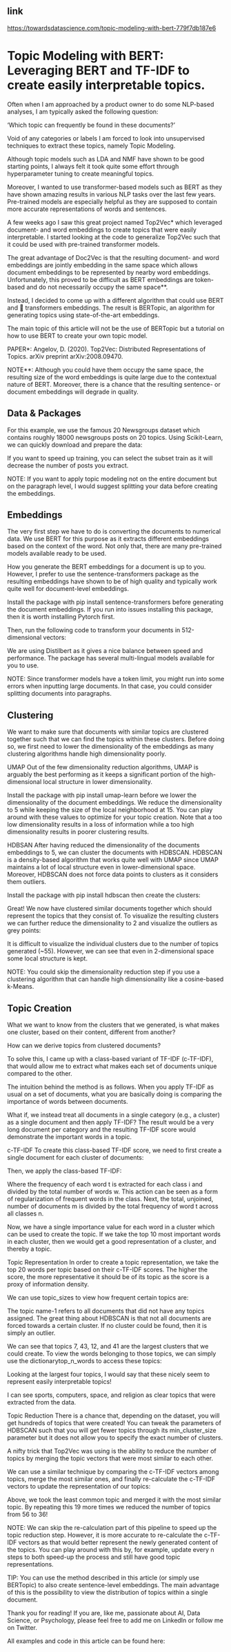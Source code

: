 ## link

https://towardsdatascience.com/topic-modeling-with-bert-779f7db187e6

# Topic Modeling with BERT: Leveraging BERT and TF-IDF to create easily interpretable topics.

Often when I am approached by a product owner to do some NLP-based analyses, I am typically asked the following question:

‘Which topic can frequently be found in these documents?’

Void of any categories or labels I am forced to look into unsupervised techniques to extract these topics, namely Topic Modeling.

Although topic models such as LDA and NMF have shown to be good starting points, I always felt it took quite some effort through hyperparameter tuning to create meaningful topics.

Moreover, I wanted to use transformer-based models such as BERT as they have shown amazing results in various NLP tasks over the last few years. Pre-trained models are especially helpful as they are supposed to contain more accurate representations of words and sentences.

A few weeks ago I saw this great project named Top2Vec\* which leveraged document- and word embeddings to create topics that were easily interpretable. I started looking at the code to generalize Top2Vec such that it could be used with pre-trained transformer models.

The great advantage of Doc2Vec is that the resulting document- and word embeddings are jointly embedding in the same space which allows document embeddings to be represented by nearby word embeddings. Unfortunately, this proved to be difficult as BERT embeddings are token-based and do not necessarily occupy the same space\*\*.

Instead, I decided to come up with a different algorithm that could use BERT and 🤗 transformers embeddings. The result is BERTopic, an algorithm for generating topics using state-of-the-art embeddings.

The main topic of this article will not be the use of BERTopic but a tutorial on how to use BERT to create your own topic model.

PAPER\*: Angelov, D. (2020). Top2Vec: Distributed Representations of Topics. arXiv preprint arXiv:2008.09470.

NOTE\*\*: Although you could have them occupy the same space, the resulting size of the word embeddings is quite large due to the contextual nature of BERT. Moreover, there is a chance that the resulting sentence- or document embeddings will degrade in quality.

## Data & Packages

For this example, we use the famous 20 Newsgroups dataset which contains roughly 18000 newsgroups posts on 20 topics. Using Scikit-Learn, we can quickly download and prepare the data:

If you want to speed up training, you can select the subset train as it will decrease the number of posts you extract.

NOTE: If you want to apply topic modeling not on the entire document but on the paragraph level, I would suggest splitting your data before creating the embeddings.

## Embeddings

The very first step we have to do is converting the documents to numerical data. We use BERT for this purpose as it extracts different embeddings based on the context of the word. Not only that, there are many pre-trained models available ready to be used.

How you generate the BERT embeddings for a document is up to you. However, I prefer to use the sentence-transformers package as the resulting embeddings have shown to be of high quality and typically work quite well for document-level embeddings.

Install the package with pip install sentence-transformers before generating the document embeddings. If you run into issues installing this package, then it is worth installing Pytorch first.

Then, run the following code to transform your documents in 512-dimensional vectors:

We are using Distilbert as it gives a nice balance between speed and performance. The package has several multi-lingual models available for you to use.

NOTE: Since transformer models have a token limit, you might run into some errors when inputting large documents. In that case, you could consider splitting documents into paragraphs.

## Clustering

We want to make sure that documents with similar topics are clustered together such that we can find the topics within these clusters. Before doing so, we first need to lower the dimensionality of the embeddings as many clustering algorithms handle high dimensionality poorly.

UMAP
Out of the few dimensionality reduction algorithms, UMAP is arguably the best performing as it keeps a significant portion of the high-dimensional local structure in lower dimensionality.

Install the package with pip install umap-learn before we lower the dimensionality of the document embeddings. We reduce the dimensionality to 5 while keeping the size of the local neighborhood at 15. You can play around with these values to optimize for your topic creation. Note that a too low dimensionality results in a loss of information while a too high dimensionality results in poorer clustering results.

HDBSAN
After having reduced the dimensionality of the documents embeddings to 5, we can cluster the documents with HDBSCAN. HDBSCAN is a density-based algorithm that works quite well with UMAP since UMAP maintains a lot of local structure even in lower-dimensional space. Moreover, HDBSCAN does not force data points to clusters as it considers them outliers.

Install the package with pip install hdbscan then create the clusters:

Great! We now have clustered similar documents together which should represent the topics that they consist of. To visualize the resulting clusters we can further reduce the dimensionality to 2 and visualize the outliers as grey points:

It is difficult to visualize the individual clusters due to the number of topics generated (~55). However, we can see that even in 2-dimensional space some local structure is kept.

NOTE: You could skip the dimensionality reduction step if you use a clustering algorithm that can handle high dimensionality like a cosine-based k-Means.

## Topic Creation

What we want to know from the clusters that we generated, is what makes one cluster, based on their content, different from another?

How can we derive topics from clustered documents?

To solve this, I came up with a class-based variant of TF-IDF (c-TF-IDF), that would allow me to extract what makes each set of documents unique compared to the other.

The intuition behind the method is as follows. When you apply TF-IDF as usual on a set of documents, what you are basically doing is comparing the importance of words between documents.

What if, we instead treat all documents in a single category (e.g., a cluster) as a single document and then apply TF-IDF? The result would be a very long document per category and the resulting TF-IDF score would demonstrate the important words in a topic.

c-TF-IDF
To create this class-based TF-IDF score, we need to first create a single document for each cluster of documents:

Then, we apply the class-based TF-IDF:

Where the frequency of each word t is extracted for each class i and divided by the total number of words w. This action can be seen as a form of regularization of frequent words in the class. Next, the total, unjoined, number of documents m is divided by the total frequency of word t across all classes n.

Now, we have a single importance value for each word in a cluster which can be used to create the topic. If we take the top 10 most important words in each cluster, then we would get a good representation of a cluster, and thereby a topic.

Topic Representation
In order to create a topic representation, we take the top 20 words per topic based on their c-TF-IDF scores. The higher the score, the more representative it should be of its topic as the score is a proxy of information density.

We can use topic_sizes to view how frequent certain topics are:

The topic name-1 refers to all documents that did not have any topics assigned. The great thing about HDBSCAN is that not all documents are forced towards a certain cluster. If no cluster could be found, then it is simply an outlier.

We can see that topics 7, 43, 12, and 41 are the largest clusters that we could create. To view the words belonging to those topics, we can simply use the dictionarytop_n_words to access these topics:

Looking at the largest four topics, I would say that these nicely seem to represent easily interpretable topics!

I can see sports, computers, space, and religion as clear topics that were extracted from the data.

Topic Reduction
There is a chance that, depending on the dataset, you will get hundreds of topics that were created! You can tweak the parameters of HDBSCAN such that you will get fewer topics through its min_cluster_size parameter but it does not allow you to specify the exact number of clusters.

A nifty trick that Top2Vec was using is the ability to reduce the number of topics by merging the topic vectors that were most similar to each other.

We can use a similar technique by comparing the c-TF-IDF vectors among topics, merge the most similar ones, and finally re-calculate the c-TF-IDF vectors to update the representation of our topics:

Above, we took the least common topic and merged it with the most similar topic. By repeating this 19 more times we reduced the number of topics from 56 to 36!

NOTE: We can skip the re-calculation part of this pipeline to speed up the topic reduction step. However, it is more accurate to re-calculate the c-TF-IDF vectors as that would better represent the newly generated content of the topics. You can play around with this by, for example, update every n steps to both speed-up the process and still have good topic representations.

TIP: You can use the method described in this article (or simply use BERTopic) to also create sentence-level embeddings. The main advantage of this is the possibility to view the distribution of topics within a single document.

Thank you for reading!
If you are, like me, passionate about AI, Data Science, or Psychology, please feel free to add me on LinkedIn or follow me on Twitter.

All examples and code in this article can be found here:
